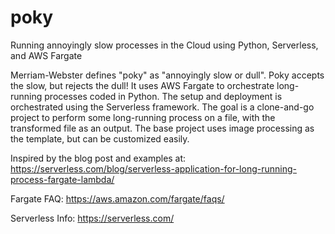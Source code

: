 # poky
Running annoyingly slow processes in the Cloud using Python, Serverless, and AWS Fargate

Merriam-Webster defines "poky" as "annoyingly slow or dull".  Poky accepts the slow, but rejects the dull! It uses AWS Fargate to orchestrate long-running processes coded in Python.  The setup and deployment is orchestrated using the Serverless framework.  The goal is a clone-and-go project to perform some long-running process on a file, with the transformed file as an output.  The base project uses image processing as the template, but can be customized easily.  

Inspired by the blog post and examples at:
https://serverless.com/blog/serverless-application-for-long-running-process-fargate-lambda/

Fargate FAQ:
https://aws.amazon.com/fargate/faqs/

Serverless Info:
https://serverless.com/

